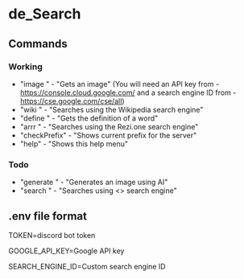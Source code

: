 # de_Search

## Commands

### Working
- "image <prompt>" - "Gets an image" (You will need an API key from  - https://console.cloud.google.com/ and a search engine ID from - https://cse.google.com/cse/all)
- "wiki <prompt>" - "Searches using the Wikipedia search engine"
- "define <prompt>" - "Gets the definition of a word"
- "arrr <game>" - "Searches using the Rezi.one search engine"
- "checkPrefix" - "Shows current prefix for the server"
- "help" - "Shows this help menu"

### Todo
- "generate <prompt>" - "Generates an image using AI"
- "search <prompt>" - "Searches using <> search engine"
  
## .env file format
  
TOKEN=discord bot token

GOOGLE_API_KEY=Google API key

SEARCH_ENGINE_ID=Custom search engine ID